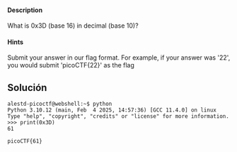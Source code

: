 #### Description

What is 0x3D (base 16) in decimal (base 10)?

#### Hints 

Submit your answer in our flag format. For example, if your answer was '22', you would submit 'picoCTF{22}' as the flag

## Solución

``` 
alestd-picoctf@webshell:~$ python
Python 3.10.12 (main, Feb  4 2025, 14:57:36) [GCC 11.4.0] on linux
Type "help", "copyright", "credits" or "license" for more information.
>>> print(0x3D)
61

picoCTF{61}
```